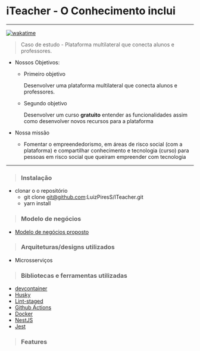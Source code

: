 # **iTeacher - O Conhecimento inclui**

---


[![wakatime](https://wakatime.com/badge/user/60189f1f-b917-40d9-bb35-216f3e824223/project/53b2bcbb-6fe7-4e0c-bb2c-5343e53d30fb.svg)](https://wakatime.com/badge/user/60189f1f-b917-40d9-bb35-216f3e824223/project/53b2bcbb-6fe7-4e0c-bb2c-5343e53d30fb)

>Caso de estudo - Plataforma multilateral que conecta alunos e professores.

* Nossos Objetivos:

  * Primeiro objetivo

    Desenvolver uma plataforma multilateral que conecta alunos e professores.

  * Segundo objetivo

    Desenvolver um curso **gratuito** entender as funcionalidades assim como desenvolver novos recursos para a plataforma

* Nossa missão

  * Fomentar o empreendedorismo, em áreas de risco social (com a plataforma) e compartilhar conhecimento e tecnologia (curso) para pessoas em risco social que queiram empreender com tecnologia

---
> ### Instalação

* clonar o o repositório
  * git clone git@github.com:LuizPiresS/ITeacher.git
  * yarn install

> ### Modelo de negócios

* [Modelo de negócios proposto](https://miro.com/app/board/o9J_kqWCpbw=/)

> ### Arquiteturas/designs utilizados

* Microsserviços

> ### Bibliotecas e ferramentas utilizadas

* [devcontainer](https://code.visualstudio.com/docs/remote/containers)
* [Husky](https://github.com/typicode/husky)
* [Lint-staged](https://github.com/okonet/lint-staged)
* [Github Actions](https://github.com/features/actions)
* [Docker](https://www.docker.com/)
* [NestJS](https://nestjs.com/)
* [Jest](https://jestjs.io/)

>### Features
